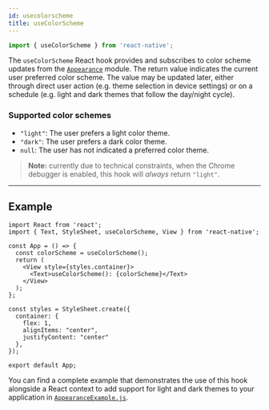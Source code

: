 ```yaml
---
id: usecolorscheme
title: useColorScheme
---
```


```jsx
import { useColorScheme } from 'react-native';
```

The `useColorScheme` React hook provides and subscribes to color scheme updates from the [`Appearance`](appearance) module. The return value indicates the current user preferred color scheme. The value may be updated later, either through direct user action (e.g. theme selection in device settings) or on a schedule (e.g. light and dark themes that follow the day/night cycle).

### Supported color schemes

- `"light"`: The user prefers a light color theme.
- `"dark"`: The user prefers a dark color theme.
- `null`: The user has not indicated a preferred color theme.

> **Note:** currently due to technical constraints, when the Chrome debugger is enabled, this hook will _always_ return `"light"`.

---

## Example

```SnackPlayer
import React from 'react';
import { Text, StyleSheet, useColorScheme, View } from 'react-native';

const App = () => {
  const colorScheme = useColorScheme();
  return (
    <View style={styles.container}>
      <Text>useColorScheme(): {colorScheme}</Text>
    </View>
  );
};

const styles = StyleSheet.create({
  container: {
    flex: 1,
    alignItems: "center",
    justifyContent: "center"
  },
});

export default App;
```

You can find a complete example that demonstrates the use of this hook alongside a React context to add support for light and dark themes to your application in [`AppearanceExample.js`](https://github.com/facebook/react-native/blob/master/packages/rn-tester/js/examples/Appearance/AppearanceExample.js).
